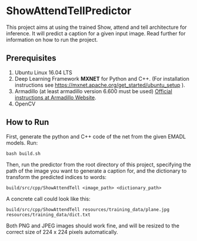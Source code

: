 <!-- (c) https://github.com/MontiCore/monticore -->

# ShowAttendTellPredictor
This project aims at using the trained Show, attend and tell architecture for inference. It will predict a caption for a given input image. Read further for information on how to run the project.

## Prerequisites
1. Ubuntu Linux 16.04 LTS
2. Deep Learning Framework **MXNET** for Python and C++. (For installation instructions see https://mxnet.apache.org/get_started/ubuntu_setup ).
3. Armadillo (at least armadillo version 6.600 must be used) [Official instructions at Armadillo Website](http://arma.sourceforge.net/download.html).
4. OpenCV


## How to Run
First, generate the python and C++ code of the net from the given EMADL models. Run:
```
bash build.sh
```

Then, run the predictor from the root directory of this project, specifying the path of the image you want to generate a caption for, and the dictionary to transform the predicted indices to words:
```
build/src/cpp/ShowAttendTell <image_path> <dictionary_path>
```

A concrete call could look like this:

```
build/src/cpp/ShowAttendTell resources/training_data/plane.jpg resources/training_data/dict.txt
```



Both PNG and JPEG images should work fine, and will be resized to the correct size of 224 x 224 pixels automatically.


